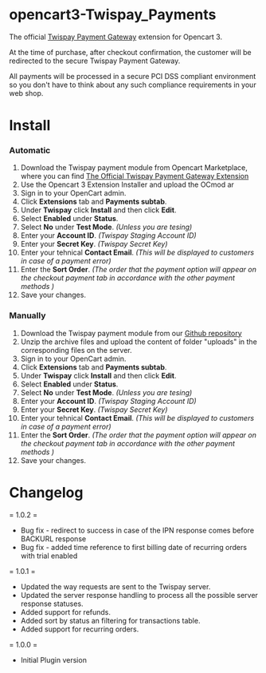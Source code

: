 opencart3-Twispay_Payments
=========================

The official [Twispay Payment Gateway][twispay] extension for Opencart 3.

At the time of purchase, after checkout confirmation, the customer will be redirected to the secure Twispay Payment Gateway.

All payments will be processed in a secure PCI DSS compliant environment so you don't have to think about any such compliance requirements in your web shop.

Install
=======

### Automatic
1. Download the Twispay payment module from Opencart Marketplace, where you can find [The Official Twispay Payment Gateway Extension][marketplace]
2. Use the Opencart 3 Extension Installer and upload the OCmod ar
3. Sign in to your OpenCart admin.
4. Click **Extensions** tab and **Payments subtab**.
5. Under **Twispay** click **Install** and then click **Edit**.
6. Select **Enabled** under **Status**.
7. Select **No** under **Test Mode**. _(Unless you are tesing)_
8. Enter your **Account ID**. _(Twispay Staging Account ID)_
9. Enter your **Secret Key**. _(Twispay Secret Key)_
10. Enter your tehnical **Contact Email**. _(This will be displayed to customers in case of a payment error)_
11. Enter the **Sort Order**. _(The order that the payment option will appear on the checkout payment tab in accordance with the other payment methods )_
12. Save your changes.

### Manually
1. Download the Twispay payment module from our [Github repository][github]
2. Unzip the archive files and upload the content of folder "uploads" in the corresponding files on the server.
3. Sign in to your OpenCart admin.
4. Click **Extensions** tab and **Payments subtab**.
5. Under **Twispay** click **Install** and then click **Edit**.
6. Select **Enabled** under **Status**.
7. Select **No** under **Test Mode**. _(Unless you are tesing)_
8. Enter your **Account ID**. _(Twispay Staging Account ID)_
9. Enter your **Secret Key**. _(Twispay Secret Key)_
10. Enter your tehnical **Contact Email**. _(This will be displayed to customers in case of a payment error)_
11. Enter the **Sort Order**. _(The order that the payment option will appear on the checkout payment tab in accordance with the other payment methods )_
12. Save your changes.

Changelog
=========

= 1.0.2 =
* Bug fix - redirect to success in case of the IPN response comes before BACKURL response
* Bug fix - added time reference to first billing date of recurring orders with trial enabled

= 1.0.1 =
* Updated the way requests are sent to the Twispay server.
* Updated the server response handling to process all the possible server response statuses.
* Added support for refunds.
* Added sort by status an filtering for transactions table.
* Added support for recurring orders.

= 1.0.0 =
* Initial Plugin version

<!-- Other Notes
===========

A functional description of the extension can be found on the [wiki page][doc] -->

[twispay]: http://twispay.com/
[marketplace]: https://www.opencart.com/index.php?route=marketplace/extension/info&extension_id=31761&filter_member=twispay
[github]: https://github.com/MichaelRotaru/OpenCart3.0
